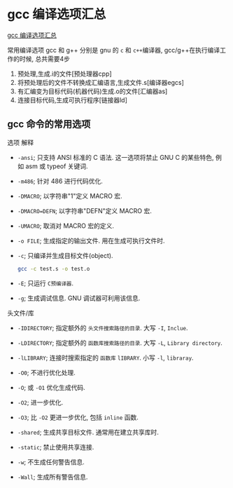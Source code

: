 # gcc 编译选项汇总

[gcc 编译选项汇总](https://zhuanlan.zhihu.com/p/347611674)

常用编译选项
gcc 和 g++ 分别是 gnu 的 `c` 和 `c++`编译器,
gcc/g++在执行编译工作的时候, 总共需要4步

1. 预处理,生成.i的文件[预处理器cpp]
2. 将预处理后的文件不转换成汇编语言,生成文件.s[编译器egcs]
3. 有汇编变为目标代码(机器代码)生成.o的文件[汇编器as]
4. 连接目标代码,生成可执行程序[链接器ld]

## gcc 命令的常用选项

选项 解释

+ `-ansi`; 只支持 ANSI 标准的 C 语法.
这一选项将禁止 GNU C 的某些特色, 例如 asm 或 typeof 关键词.
+ `-m486`; 针对 486 进行代码优化.

+ `-DMACRO`; 以字符串"1"定义 MACRO 宏.
+ `-DMACRO=DEFN`; 以字符串"DEFN"定义 MACRO 宏.
+ `-UMACRO`; 取消对 MACRO 宏的定义.

+ `-o FILE`; 生成指定的输出文件. 用在生成可执行文件时.
+ `-c`; 只编译并生成目标文件(object).

    ```bash
    gcc -c test.s -o test.o
    ```

+ `-E`; 只运行 `C预编译器`.
+ `-g`; 生成调试信息. GNU 调试器可利用该信息.

头文件/库

+ `-IDIRECTORY`; 指定额外的 `头文件搜索路径的目录`. 大写 `-I`, `Inclue`.
+ `-LDIRECTORY`; 指定额外的 `函数库搜索路径的目录`. 大写 `-L`, `Library directory`.
+ `-lLIBRARY`; 连接时搜索指定的 `函数库` `lIBRARY`. 小写 `-l`, `libraray`.

+ `-O0`; 不进行优化处理.
+ `-O`; 或 `-O1` 优化生成代码.
+ `-O2`; 进一步优化.
+ `-O3`; 比 `-O2` 更进一步优化, 包括 `inline` 函数.

+ `-shared`; 生成共享目标文件. 通常用在建立共享库时.
+ `-static`; 禁止使用共享连接.

+ `-w`; 不生成任何警告信息.
+ `-Wall`; 生成所有警告信息.
